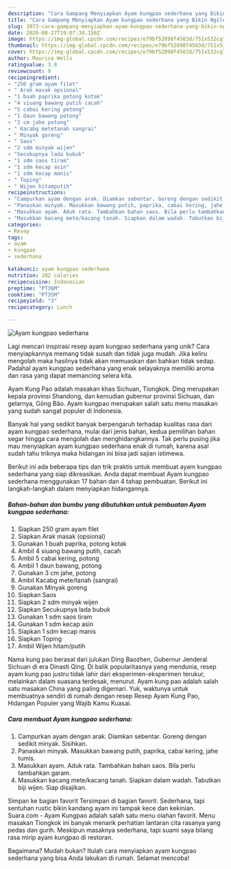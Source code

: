```yaml
---
description: "Cara Gampang Menyiapkan Ayam kungpao sederhana yang Bikin Ngiler"
title: "Cara Gampang Menyiapkan Ayam kungpao sederhana yang Bikin Ngiler"
slug: 3073-cara-gampang-menyiapkan-ayam-kungpao-sederhana-yang-bikin-ngiler
date: 2020-08-27T19:07:34.150Z
image: https://img-global.cpcdn.com/recipes/e79bf52898f4503d/751x532cq70/ayam-kungpao-sederhana-foto-resep-utama.jpg
thumbnail: https://img-global.cpcdn.com/recipes/e79bf52898f4503d/751x532cq70/ayam-kungpao-sederhana-foto-resep-utama.jpg
cover: https://img-global.cpcdn.com/recipes/e79bf52898f4503d/751x532cq70/ayam-kungpao-sederhana-foto-resep-utama.jpg
author: Maurice Wells
ratingvalue: 3.8
reviewcount: 9
recipeingredient:
- "250 gram ayam filet"
- " Arak masak opsional"
- "1 buah paprika potong kotak"
- "4 siuang bawang putih cacah"
- "5 cabai kering potong"
- "1 daun bawang potong"
- "3 cm jahe potong"
- " Kacabg metetanah sangrai"
- " Minyak goreng"
- " Saos"
- "2 sdm minyak wijen"
- "Secukupnya lada bubuk"
- "1 sdm saos tiram"
- "1 sdm kecap asin"
- "1 sdm kecap manis"
- " Toping"
- " Wijen hitamputih"
recipeinstructions:
- "Campurkan ayam dengan arak. Diamkan sebentar. Goreng dengan sedikit minyak. Sisihkan."
- "Panaskan minyak. Masukkan bawang putih, paprika, cabai kering, jahe tumis."
- "Masukkan ayam. Aduk rata. Tambahkan bahan saos. Bila perlu tambahkan garam."
- "Masukkan kacang mete/kacang tanah. Siapkan dalam wadah. Tabutkan biji wijen. Siap disajikan."
categories:
- Resep
tags:
- ayam
- kungpao
- sederhana

katakunci: ayam kungpao sederhana 
nutrition: 202 calories
recipecuisine: Indonesian
preptime: "PT36M"
cooktime: "PT35M"
recipeyield: "3"
recipecategory: Lunch

---
```



![Ayam kungpao sederhana](https://img-global.cpcdn.com/recipes/e79bf52898f4503d/751x532cq70/ayam-kungpao-sederhana-foto-resep-utama.jpg)

Lagi mencari inspirasi resep ayam kungpao sederhana yang unik? Cara menyiapkannya memang tidak susah dan tidak juga mudah. Jika keliru mengolah maka hasilnya tidak akan memuaskan dan bahkan tidak sedap. Padahal ayam kungpao sederhana yang enak selayaknya memiliki aroma dan rasa yang dapat memancing selera kita.

Ayam Kung Pao adalah masakan khas Sichuan, Tiongkok. Ding merupakan kepala provinsi Shandong, dan kemudian gubernur provinsi Sichuan, dan gelarnya, Gōng Bǎo. Ayam kungpao merupakan salah satu menu masakan yang sudah sangat populer di Indonesia.

Banyak hal yang sedikit banyak berpengaruh terhadap kualitas rasa dari ayam kungpao sederhana, mulai dari jenis bahan, kedua pemilihan bahan segar hingga cara mengolah dan menghidangkannya. Tak perlu pusing jika mau menyiapkan ayam kungpao sederhana enak di rumah, karena asal sudah tahu triknya maka hidangan ini bisa jadi sajian istimewa.


Berikut ini ada beberapa tips dan trik praktis untuk membuat ayam kungpao sederhana yang siap dikreasikan. Anda dapat membuat Ayam kungpao sederhana menggunakan 17 bahan dan 4 tahap pembuatan. Berikut ini langkah-langkah dalam menyiapkan hidangannya.

<!--inarticleads1-->

##### Bahan-bahan dan bumbu yang dibutuhkan untuk pembuatan Ayam kungpao sederhana:

1. Siapkan 250 gram ayam filet
1. Siapkan  Arak masak (opsional)
1. Gunakan 1 buah paprika, potong kotak
1. Ambil 4 siuang bawang putih, cacah
1. Ambil 5 cabai kering, potong
1. Ambil 1 daun bawang, potong
1. Gunakan 3 cm jahe, potong
1. Ambil  Kacabg mete/tanah (sangrai)
1. Gunakan  Minyak goreng
1. Siapkan  Saos
1. Siapkan 2 sdm minyak wijen
1. Siapkan Secukupnya lada bubuk
1. Gunakan 1 sdm saos tiram
1. Gunakan 1 sdm kecap asin
1. Siapkan 1 sdm kecap manis
1. Siapkan  Toping
1. Ambil  Wijen hitam/putih


Nama kung pao berasal dari julukan Ding Baozhen, Gubernur Jenderal Sichuan di era Dinasti Qing. Di balik popularitasnya yang mendunia, resep ayam kung pao justru tidak lahir dari eksperimen-eksperimen terukur, melainkan dalam suasana terdesak, menurut. Ayam kung pao adalah salah satu masakan China yang paling digemari. Yuk, waktunya untuk membuatnya sendiri di rumah dengan resep Resep Ayam Kung Pao, Hidangan Populer yang Wajib Kamu Kuasai. 

<!--inarticleads2-->

##### Cara membuat Ayam kungpao sederhana:

1. Campurkan ayam dengan arak. Diamkan sebentar. Goreng dengan sedikit minyak. Sisihkan.
1. Panaskan minyak. Masukkan bawang putih, paprika, cabai kering, jahe tumis.
1. Masukkan ayam. Aduk rata. Tambahkan bahan saos. Bila perlu tambahkan garam.
1. Masukkan kacang mete/kacang tanah. Siapkan dalam wadah. Tabutkan biji wijen. Siap disajikan.


Simpan ke bagian favorit Tersimpan di bagian favorit. Sederhana, tapi sentuhan rustic bikin kandang ayam ini tampak kece dan kekinian. Suara.com - Ayam Kungpao adalah salah satu menu olahan favorit. Menu masakan Tiongkok ini banyak menarik perhatian lantaran cita rasanya yang pedas dan gurih. Meskipun masaknya sederhana, tapi suami saya bilang rasa mirip ayam kungpao di restoran. 

Bagaimana? Mudah bukan? Itulah cara menyiapkan ayam kungpao sederhana yang bisa Anda lakukan di rumah. Selamat mencoba!
